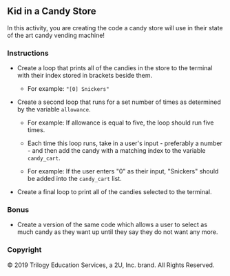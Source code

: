 ## Kid in a Candy Store

In this activity, you are creating the code a candy store will use in their state of the art candy vending machine!

### Instructions

* Create a loop that prints all of the candies in the store to the terminal with their index stored in brackets beside them.

  * For example: `"[0] Snickers"`

* Create a second loop that runs for a set number of times as determined by the variable `allowance`.

  * For example: If allowance is equal to five, the loop should run five times.

  * Each time this loop runs, take in a user's input - preferably a number - and then add the candy with a matching index to the variable `candy_cart`.

  * For example: If the user enters "0" as their input, "Snickers" should be added into the `candy_cart` list.

* Create a final loop to print all of the candies selected to the terminal.

### Bonus

* Create a version of the same code which allows a user to select as much candy as they want up until they say they do not want any more.

### Copyright

© 2019 Trilogy Education Services, a 2U, Inc. brand. All Rights Reserved.
